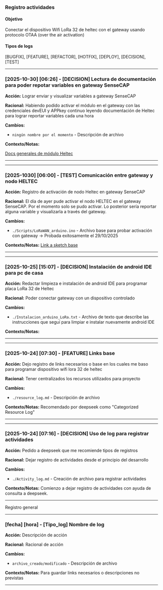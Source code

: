 ### Registro actividades

#### Objetivo
Conectar el dispositivo Wifi LoRa 32 de heltec con el gateway usando protocolo OTAA (over the air activation)

#### Tipos de logs
[BUGFIX], [FEATURE], [REFACTOR], [HOTFIX], [DEPLOY], [DECISION], [TEST]

---

### [2025-10-30] [06:26] - [DECISION] Lectura de documentación para poder repotar variables en gateway SenseCAP

**Acción:** Lograr enviar y visualizar variables a gateway SenseCAP

**Racional:** Habiendo podido activar el módulo en el gateway con las credenciales devEUI y APPkey continuo leyendo documentación de Heltec para lograr reportar variables cada una hora

**Cambios:**
*   `ningún nombre por el momento` - Descripción de archivo

**Contexto/Notas:**

[Docs generales de módulo Heltec](https://docs.heltec.org/general/index.html) <!-- Commit: [a1b2c3d](link-to-commit) --> 

---

---

### [2025-1030] [06:00] - [TEST] Comunicación entre gateway y nodo HELTEC

**Acción:** Registro de activación de nodo Heltec en gateway SenseCAP

**Racional:** El día de ayer pude activar el nodo HELTEC en el gateway SenseCAP. Por el momento solo se pudo activar. Lo posterior sería reportar alguna variable y visualizarla a través del gateway.

**Cambios:**
*   `./Scripts/LoRaWAN_arduino.ino` - Archivo base para probar activación con gateway -> Probada exitosamente el 29/10/2025

**Contexto/Notas:** 
[Link a sketch base](https://github.com/HelTecAutomation/Heltec_ESP32/blob/master/examples/LoRaWAN/LoRaWanOLED/LoRaWanOLED.ino)

---

---

### [2025-10-25] [15:07] - [DECISION] Instalación de android IDE para pc de casa

**Acción:** Redactar limpieza e instalación de android IDE para programar placa LoRa 32 de Heltec

**Racional:** Poder conectar gateway con un dispositivo controlado

**Cambios:**
*   `./Instalacion_arduino_LoRa.txt` - Archivo de texto que describe las instrucciones que seguí para limpiar e instalar nuevamente android IDE

**Contexto/Notas:**  <!-- Commit: [a1b2c3d](link-to-commit) --> 

---

---

### [2025-10-24] [07:30] - [FEATURE] Links base

**Acción:** Dejo registro de links necesarios o base en los cuales me baso para programar dispositivo wifi lora 32 de heltec

**Racional:** Tener centralizados los recursos utilizados para proyecto

**Cambios:**
*   `./resource_log.md` - Descripción de archivo

**Contexto/Notas:** Recomendado por deepseek como "Categorized Resource Log" <!-- Commit: [a1b2c3d](link-to-commit) --> 

---

---

### [2025-10-24] [07:16] - [DECISION] Uso de log para registrar actividades

**Acción:** Pedido a deepseek que me recomiende tipos de registros

**Racional:** Dejar registro de actividades desde el principio del desarrollo

**Cambios:**
*   `./Activity_log.md` - Creación de archivo para registrar actividades

**Contexto/Notas:** Comienzo a dejar registro de actividades con ayuda de consulta a deepseek. <!-- comentario --> 

---

Registro general

---

### [fecha] [hora] - [Tipo_log] Nombre de log

**Acción:** Descripción de acción

**Racional:** Racional de acción

**Cambios:**
*   `archivo_creado/modificado` - Descripción de archivo

**Contexto/Notas:** Para guardar links necesarios o descripciones no previstas <!-- Commit: [a1b2c3d](link-to-commit) --> 

---